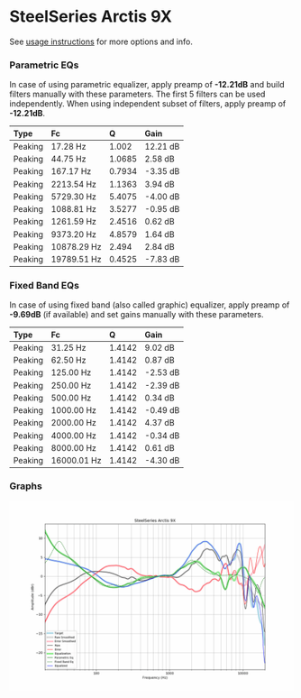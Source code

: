 # SteelSeries Arctis 9X
See [usage instructions](https://github.com/jaakkopasanen/AutoEq#usage) for more options and info.

### Parametric EQs
In case of using parametric equalizer, apply preamp of **-12.21dB** and build filters manually
with these parameters. The first 5 filters can be used independently.
When using independent subset of filters, apply preamp of **-12.21dB**.

| Type    | Fc          |      Q | Gain     |
|:--------|:------------|:-------|:---------|
| Peaking | 17.28 Hz    | 1.002  | 12.21 dB |
| Peaking | 44.75 Hz    | 1.0685 | 2.58 dB  |
| Peaking | 167.17 Hz   | 0.7934 | -3.35 dB |
| Peaking | 2213.54 Hz  | 1.1363 | 3.94 dB  |
| Peaking | 5729.30 Hz  | 5.4075 | -4.00 dB |
| Peaking | 1088.81 Hz  | 3.5277 | -0.95 dB |
| Peaking | 1261.59 Hz  | 2.4516 | 0.62 dB  |
| Peaking | 9373.20 Hz  | 4.8579 | 1.64 dB  |
| Peaking | 10878.29 Hz | 2.494  | 2.84 dB  |
| Peaking | 19789.51 Hz | 0.4525 | -7.83 dB |

### Fixed Band EQs
In case of using fixed band (also called graphic) equalizer, apply preamp of **-9.69dB**
(if available) and set gains manually with these parameters.

| Type    | Fc          |      Q | Gain     |
|:--------|:------------|:-------|:---------|
| Peaking | 31.25 Hz    | 1.4142 | 9.02 dB  |
| Peaking | 62.50 Hz    | 1.4142 | 0.87 dB  |
| Peaking | 125.00 Hz   | 1.4142 | -2.53 dB |
| Peaking | 250.00 Hz   | 1.4142 | -2.39 dB |
| Peaking | 500.00 Hz   | 1.4142 | 0.34 dB  |
| Peaking | 1000.00 Hz  | 1.4142 | -0.49 dB |
| Peaking | 2000.00 Hz  | 1.4142 | 4.37 dB  |
| Peaking | 4000.00 Hz  | 1.4142 | -0.34 dB |
| Peaking | 8000.00 Hz  | 1.4142 | 0.61 dB  |
| Peaking | 16000.01 Hz | 1.4142 | -4.30 dB |

### Graphs
![](./SteelSeries%20Arctis%209X.png)
